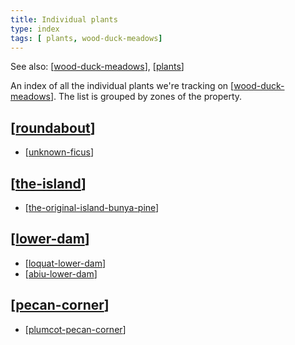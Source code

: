 ```yaml
---
title: Individual plants
type: index
tags: [ plants, wood-duck-meadows]
---
```


See also: [[wood-duck-meadows]], [[plants]]

An index of all the individual plants we're tracking on [[wood-duck-meadows]]. The list is grouped by zones of the property.

## [[roundabout]]

- [[unknown-ficus]]

## [[the-island]]

- [[the-original-island-bunya-pine]]

## [[lower-dam]]

- [[loquat-lower-dam]]
- [[abiu-lower-dam]]

## [[pecan-corner]]

- [[plumcot-pecan-corner]]

[//begin]: # "Autogenerated link references for markdown compatibility"
[wood-duck-meadows]: ../wood-duck-meadows "Wood duck meadows"
[plants]: ../plants/plants "Plants"
[roundabout]: ../roundabout "Roundabout"
[unknown-ficus]: unknown-ficus "Unknown ficus"
[the-island]: ../the-island "The Island"
[the-original-island-bunya-pine]: the-original-island-bunya-pine "The original island bunya pine"
[lower-dam]: ../lower-dam "The lower dam"
[loquat-lower-dam]: loquat-lower-dam "Loquat on the lower dam"
[abiu-lower-dam]: abiu-lower-dam "Abiu (Pouteria caimito) on the lower dam"
[pecan-corner]: ../pecan-corner "Pecan corner"
[plumcot-pecan-corner]: plumcot-pecan-corner "Plumcot (Spring Satin) - lower dam"
[//end]: # "Autogenerated link references"